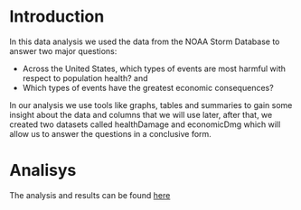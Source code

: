 # Introduction
In this data analysis we used the data from the NOAA Storm Database to answer two major questions:
- Across the United States, which types of events are most harmful with respect to population health? and
- Which types of events have the greatest economic consequences?

In our analysis we use tools like graphs, tables and summaries to gain some insight about the data and columns that we will use later, after that, we created two datasets called healthDamage and economicDmg which will allow us to answer the questions in a conclusive form.

# Analisys
The analysis and results can be found [here](http://rpubs.com/LsAntonio/StormDataAnalysis)
